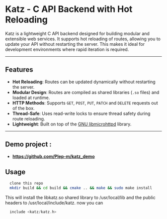 # Katz - C API Backend with Hot Reloading

Katz is a lightweight C API backend designed for building modular and extensible web services. It supports hot reloading of routes, allowing you to update your API without restarting the server. This makes it ideal for development environments where rapid iteration is required.

---

## Features

- **Hot Reloading**: Routes can be updated dynamically without restarting the server.
- **Modular Design**: Routes are compiled as shared libraries (`.so` files) and loaded at runtime.
- **HTTP Methods**: Supports `GET`, `POST`, `PUT`, `PATCH` and `DELETE` requests out of the box.
- **Thread-Safe**: Uses read-write locks to ensure thread safety during route reloading.
- **Lightweight**: Built on top of the [GNU libmicrohttpd](https://www.gnu.org/software/libmicrohttpd/) library.

---

## Demo project  : 
- **https://github.com/Plep-m/katz_demo** 

## Usage

```bash
  clone this repo
  mkdir build && cd build && cmake .. && make && sudo make install
```
This will install the libkatz.so shared library to /usr/local/lib and the public headers to /usr/local/include/katz.
now you can </br>
```c
  include <katz/katz.h>
```

